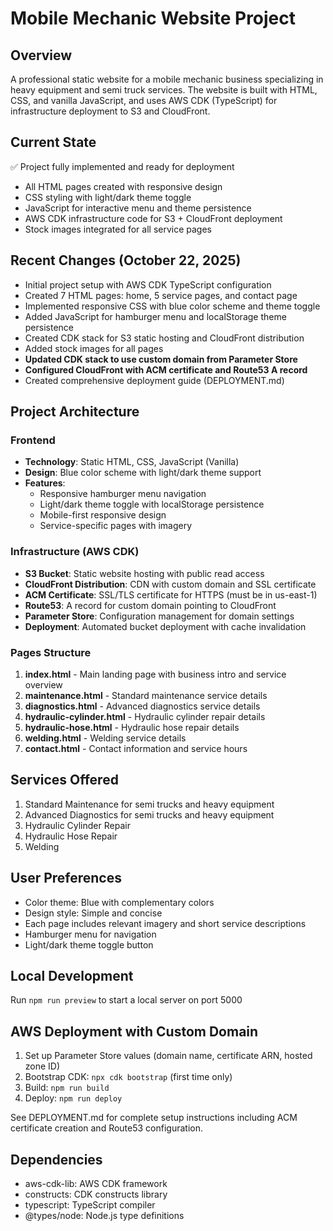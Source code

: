 # Mobile Mechanic Website Project

## Overview
A professional static website for a mobile mechanic business specializing in heavy equipment and semi truck services. The website is built with HTML, CSS, and vanilla JavaScript, and uses AWS CDK (TypeScript) for infrastructure deployment to S3 and CloudFront.

## Current State
✅ Project fully implemented and ready for deployment
- All HTML pages created with responsive design
- CSS styling with light/dark theme toggle
- JavaScript for interactive menu and theme persistence
- AWS CDK infrastructure code for S3 + CloudFront deployment
- Stock images integrated for all service pages

## Recent Changes (October 22, 2025)
- Initial project setup with AWS CDK TypeScript configuration
- Created 7 HTML pages: home, 5 service pages, and contact page
- Implemented responsive CSS with blue color scheme and theme toggle
- Added JavaScript for hamburger menu and localStorage theme persistence
- Created CDK stack for S3 static hosting and CloudFront distribution
- Added stock images for all pages
- **Updated CDK stack to use custom domain from Parameter Store**
- **Configured CloudFront with ACM certificate and Route53 A record**
- Created comprehensive deployment guide (DEPLOYMENT.md)

## Project Architecture

### Frontend
- **Technology**: Static HTML, CSS, JavaScript (Vanilla)
- **Design**: Blue color scheme with light/dark theme support
- **Features**: 
  - Responsive hamburger menu navigation
  - Light/dark theme toggle with localStorage persistence
  - Mobile-first responsive design
  - Service-specific pages with imagery

### Infrastructure (AWS CDK)
- **S3 Bucket**: Static website hosting with public read access
- **CloudFront Distribution**: CDN with custom domain and SSL certificate
- **ACM Certificate**: SSL/TLS certificate for HTTPS (must be in us-east-1)
- **Route53**: A record for custom domain pointing to CloudFront
- **Parameter Store**: Configuration management for domain settings
- **Deployment**: Automated bucket deployment with cache invalidation

### Pages Structure
1. **index.html** - Main landing page with business intro and service overview
2. **maintenance.html** - Standard maintenance service details
3. **diagnostics.html** - Advanced diagnostics service details
4. **hydraulic-cylinder.html** - Hydraulic cylinder repair details
5. **hydraulic-hose.html** - Hydraulic hose repair details
6. **welding.html** - Welding service details
7. **contact.html** - Contact information and service hours

## Services Offered
1. Standard Maintenance for semi trucks and heavy equipment
2. Advanced Diagnostics for semi trucks and heavy equipment
3. Hydraulic Cylinder Repair
4. Hydraulic Hose Repair
5. Welding

## User Preferences
- Color theme: Blue with complementary colors
- Design style: Simple and concise
- Each page includes relevant imagery and short service descriptions
- Hamburger menu for navigation
- Light/dark theme toggle button

## Local Development
Run `npm run preview` to start a local server on port 5000

## AWS Deployment with Custom Domain
1. Set up Parameter Store values (domain name, certificate ARN, hosted zone ID)
2. Bootstrap CDK: `npx cdk bootstrap` (first time only)
3. Build: `npm run build`
4. Deploy: `npm run deploy`

See DEPLOYMENT.md for complete setup instructions including ACM certificate creation and Route53 configuration.

## Dependencies
- aws-cdk-lib: AWS CDK framework
- constructs: CDK constructs library
- typescript: TypeScript compiler
- @types/node: Node.js type definitions
